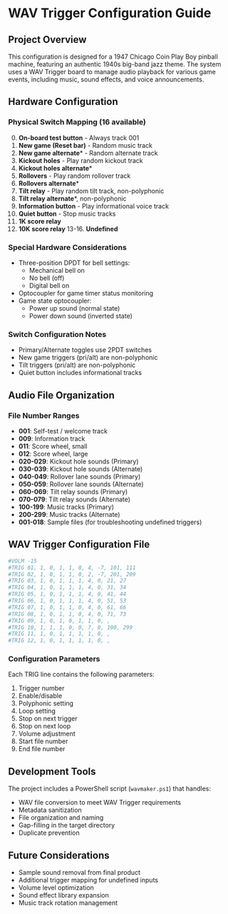 # WAV Trigger Configuration Guide

## Project Overview
This configuration is designed for a 1947 Chicago Coin Play Boy pinball machine, featuring an authentic 1940s big-band jazz theme. The system uses a WAV Trigger board to manage audio playback for various game events, including music, sound effects, and voice announcements.

## Hardware Configuration

### Physical Switch Mapping (16 available)
0. **On-board test button** - Always track 001
1. **New game (Reset bar)** - Random music track
2. **New game alternate*** - Random alternate track
3. **Kickout holes** - Play random kickout track
4. **Kickout holes alternate***
5. **Rollovers** - Play random rollover track
6. **Rollovers alternate***
7. **Tilt relay** - Play random tilt track, non-polyphonic
8. **Tilt relay alternate***, non-polyphonic
9. **Information button** - Play informational voice track
10. **Quiet button** - Stop music tracks
11. **1K score relay**
12. **10K score relay**
13-16. **Undefined**

### Special Hardware Considerations
- Three-position DPDT for bell settings:
  - Mechanical bell on
  - No bell (off)
  - Digital bell on
- Optocoupler for game timer status monitoring
- Game state optocoupler:
  - Power up sound (normal state)
  - Power down sound (inverted state)

### Switch Configuration Notes
- Primary/Alternate toggles use 2PDT switches
- New game triggers (pri/alt) are non-polyphonic
- Tilt triggers (pri/alt) are non-polyphonic
- Quiet button includes informational tracks

## Audio File Organization

### File Number Ranges
- **001**: Self-test / welcome track
- **009**: Information track
- **011**: Score wheel, small
- **012**: Score wheel, large
- **020-029**: Kickout hole sounds (Primary)
- **030-039**: Kickout hole sounds (Alternate)
- **040-049**: Rollover lane sounds (Primary)
- **050-059**: Rollover lane sounds (Alternate)
- **060-069**: Tilt relay sounds (Primary)
- **070-079**: Tilt relay sounds (Alternate)
- **100-199**: Music tracks (Primary)
- **200-299**: Music tracks (Alternate)
- **001-018**: Sample files (for troubleshooting undefined triggers)

## WAV Trigger Configuration File
```ini
#VOLM -15
#TRIG 01, 1, 0, 1, 1, 0, 4, -7, 101, 111
#TRIG 02, 1, 0, 1, 1, 0, 2, -7, 201, 209
#TRIG 03, 1, 0, 1, 1, 1, 4, 0, 21, 27
#TRIG 04, 1, 0, 1, 1, 1, 4, 0, 31, 34
#TRIG 05, 1, 0, 1, 1, 1, 4, 0, 41, 44
#TRIG 06, 1, 0, 1, 1, 1, 4, 0, 51, 53
#TRIG 07, 1, 0, 1, 1, 0, 4, 0, 61, 66
#TRIG 08, 1, 0, 1, 1, 0, 4, 0, 71, 73
#TRIG 09, 1, 0, 1, 0, 1, 1, 0, ,
#TRIG 10, 1, 1, 1, 0, 0, 7, 0, 100, 299
#TRIG 11, 1, 0, 1, 1, 1, 1, 0, ,
#TRIG 12, 1, 0, 1, 1, 1, 1, 0, ,
```

### Configuration Parameters
Each TRIG line contains the following parameters:
1. Trigger number
2. Enable/disable
3. Polyphonic setting
4. Loop setting
5. Stop on next trigger
6. Stop on next loop
7. Volume adjustment
8. Start file number
9. End file number

## Development Tools
The project includes a PowerShell script (`wavmaker.ps1`) that handles:
- WAV file conversion to meet WAV Trigger requirements
- Metadata sanitization
- File organization and naming
- Gap-filling in the target directory
- Duplicate prevention

## Future Considerations
- Sample sound removal from final product
- Additional trigger mapping for undefined inputs
- Volume level optimization
- Sound effect library expansion
- Music track rotation management 